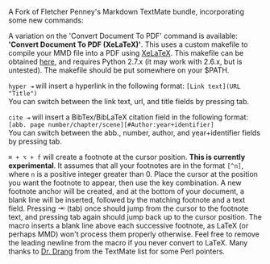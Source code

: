 A Fork of Fletcher Penney's Markdown TextMate bundle, incorporating some new commands:

A variation on the 'Convert Document To PDF' command is available: **'Convert Document To PDF (XeLaTeX)'**. This uses a custom makefile to compile your MMD file into a PDF using [XeLaTeX](http://en.wikipedia.org/wiki/XeTeX "XeTeX"). This makefile can be obtained [here](https://gist.github.com/918097 "mmd3_proc.py"), and requires Python 2.7.x (it may work with 2.6.x, but is untested). The makefile should be put somewhere on your $PATH.

`hyper ⇥` will insert a hyperlink in the following format: `[Link text](URL "Title")`  
You can switch between the link text, url, and title fields by pressing tab.  

`cite ⇥` will insert a BibTex/BibLaTeX citation field in the following format: `[abb. page number/chapter/scene][#Author:year+identifier]`  
You can switch between the abb., number, author, and year+identifier fields by pressing tab.  

`⌘ + ⌥ + f` will create a footnote at the cursor position. **This is currently experimental**. It assumes that all your footnotes are in the format `[^n]`, where `n` is a positive integer greater than 0. Place the cursor at the position you want the footnote to appear, then use the key combination. A new footnote anchor will be created, and at the bottom of your document, a blank line will be inserted, followed by the matching footnote and a text field. Pressing  ⇥ (tab) once should jump from the cursor to the footnote text, and pressing tab again should jump back up to the cursor position. The macro inserts a blank line above each successive footnote, as LaTeX (or perhaps MMD) won't process them properly otherwise. Feel free to remove the leading newline from the macro if you never convert to LaTeX. Many thanks to [Dr. Drang](https://github.com/drdrang "Dr. Drang") from the TextMate list for some Perl pointers.  

